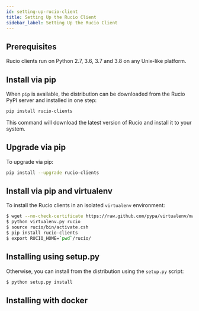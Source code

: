```yaml
---
id: setting-up-rucio-client
title: Setting Up the Rucio Client
sidebar_label: Setting Up the Rucio Client
---
```


## Prerequisites

Rucio clients run on Python 2.7, 3.6, 3.7 and 3.8 on any Unix-like
platform.


## Install via pip

When `pip` is available, the distribution can be downloaded from the
Rucio PyPI server and installed in one step:

```bash
pip install rucio-clients
```

This command will download the latest version of Rucio and install it to
your system.

## Upgrade via pip

To upgrade via pip:

```bash
pip install --upgrade rucio-clients
```

## Install via pip and virtualenv


To install the Rucio clients in an isolated `virtualenv` environment:

```bash
$ wget --no-check-certificate https://raw.github.com/pypa/virtualenv/master/virtualenv.py
$ python virtualenv.py rucio
$ source rucio/bin/activate.csh
$ pip install rucio-clients
$ export RUCIO_HOME=`pwd`/rucio/
```

## Installing using setup.py

Otherwise, you can install from the distribution using the `setup.py`
script:

```bash
$ python setup.py install
```
## Installing with docker

